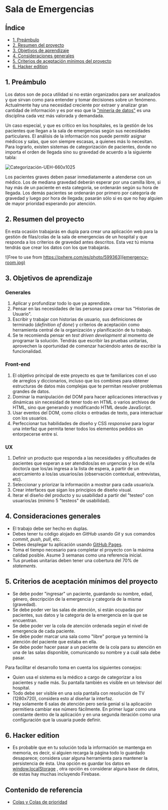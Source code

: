 # Sala de Emergencias

## Índice

* [1. Preámbulo](#1-preámbulo)
* [2. Resumen del proyecto](#2-resumen-del-proyecto)
* [3. Objetivos de aprendizaje](#3-objetivos-de-aprendizaje)
* [4. Consideraciones generales](#4-consideraciones-generales)
* [5. Criterios de aceptación mínimos del proyecto](#5-criterios-de-aceptación-mínimos-del-proyecto)
* [6. Hacker edition](#5-hacker-edition)

## 1. Preámbulo

Los datos son de poca utilidad si no están organizados para ser analizados y que
sirvan como para entender y tomar decisiones sobre un fenómeno. Actualmente
hay una necesidad creciente por extraer y analizar gran cantidad de información y
es por eso que la ["minería de datos"](https://es.wikipedia.org/wiki/Miner%C3%ADa_de_datos) es una
disciplina cada vez más valorada y demandada.

Un caso especial, y que es crítico en los hospitales, es la gestión de los
pacientes que llegan a la sala de emergencias según sus necesidades particulares.
El análisis de la información nos puede permitir asignar médicos y salas,
que son siempre escasas, a quienes más lo necesitan. Para lograrlo, existen sistemas
de categorización de pacientes, donde no importa el orden de llegada sino su
gravedad de acuerdo a la siguiente tabla:

![Categorización-UEH-660x1025](https://user-images.githubusercontent.com/7809496/71842401-4d6b4e00-30a0-11ea-9784-910bcc7b2a8a.png)

Los pacientes graves deben pasar inmediatamente a atenderse con un
médico. Los de mediana gravedad deberán esperar por una camilla libre, si
hay más de un paciente en esta categoría, se ordenarán según su hora de llegada.
Los demás pacientes se ordenarán por primero por categoría de gravedad y luego
por hora de llegada; pasarán sólo si es que no hay alguien de mayor prioridad
esperando por atención.

## 2. Resumen del proyecto

En esta ocasión trabajarás en dupla para crear una aplicación web para la gestión
de filas/colas de la sala de emergencias de un hospital y que responda a los criterios
de gravedad antes descritos. Esta vez tú misma tendrás que crear los datos con
los que trabajarás.

![Free to use from https://pxhere.com/es/photo/599363](emergency-room.jpg)

## 3. Objetivos de aprendizaje

### Generales

1. Aplicar y profundizar todo lo que ya aprendiste.
2. Pensar en las necesidades de las personas para crear tus "Historias de Usuario".
3. Escribir y trabajar con historias de usuario, sus definiciones de terminado
(_definition of done_) y criterios de aceptación como herramienta central de la
organización y planificación de tu trabajo.
4. Se te recomienda pensar en _test driven development_ al momento de programar la
solución. Tendrás que escribir las pruebas unitarias, aprovechen la oportunidad
de comenzar haciéndolo antes de escribir la funcionalidad.

### Front-end

1. El objetivo principal de este proyecto es que te familiarices con el uso de
arreglos y diccionarios, incluso que los combines para obtener estructuras de
datos más complejas que te permitan resolver problemas grandes de datos.
2. Dominar la manipulación del DOM para hacer aplicaciones interactivas y
dinámicas sin necesidad de tener todo en HTML o varios archivos de HTML, sino
que generando y modificando HTML desde JavaScript.
3. Usar eventos del DOM, como _clicks_ o entradas de texto, para interactuar
con los usuarios.
4. Perfeccionar tus habilidades de diseño y CSS _responsive_ para lograr una
interfaz que permita tener todos los elementos pedidos sin entorpecerse entre sí.

### UX

1. Definir un producto que responda a las necesidades y dificultades de
pacientes que esperan a ser atendidos/as en urgencias y los de el/la doctor/a
que los/as ingresa a la lista de espera, a partir de un acercamiento a los/as
usuarios/as (observación contextual, entrevistas, etc).
2. Seleccionar y priorizar la información a mostrar para cada usuario/a.
3. Crear interfaces que sigan los principios de diseño visual.
4. Iterar el diseño del producto y su usabilidad a partir del "testeo" con
usuarios/as (mínimo 5 "testeos" de usabilidad).

## 4. Consideraciones generales

* El trabajo debe ser hecho en duplas.
* Debes tener tu código alojado en *GitHub* usando *Git* y sus comandos *commit*,
 *push*, *pull*, etc.
* Debes desplegar tu aplicación usando [GitHub Pages](https://pages.github.com/).
* Toma el tiempo necesario para completar el proyecto con la máxima calidad posible.
 Asume 3 semanas como una referencia inicial.
* Tus pruebas unitarias deben tener una cobertura del 70% de _statements_.

## 5. Criterios de aceptación mínimos del proyecto

* Se debe poder "ingresar" un paciente, guardando su nombre, edad, género, descripción
de la emergencia y categoría de la misma (gravedad).
* Se debe poder ver las salas de atención, si están ocupadas por pacientes, sus datos y
la categoría de la emergencia en la que se encuentran.
* Se debe poder ver la cola de atención ordenada según el nivel de emergencia
de cada paciente.
* Se debe poder marcar una sala como "libre" porque ya terminó la atención del
paciente que estaba en ella.
* Se debe poder hacer pasar a un paciente de la cola para su atención en una de
las salas disponible, comunicando su nombre y a cuál sala debe pasar.

Para facilitar el desarrollo toma en cuenta los siguientes consejos:

* Quien usa el sistema es la médico a cargo de categorizar a los pacientes y
nadie más. Su pantalla también es visible en un televisor del hospital.
* Todo debe ser visible en una sola pantalla con resolución de TV (1280x720),
considera esto al diseñar la interfaz.
* Hay solamente 6 salas de atención pero sería genial si la aplicación permitiera
cambiar ese número fácilmente. En primer lugar como una constante dentro de la
aplicación y en una segunda iteración como una configuración que la usuaria puede
definir.

## 6. Hacker edition

* Es probable que en tu solución toda la información se mantenga en memoria, es
decir, si alguien recarga la página todo lo guardado desaparece; considera usar
alguna herramienta para mantener la persistencia de ésta. Una opción es guardar
los datos en [window.localStorage](https://developer.mozilla.org/es/docs/Web/API/Window/localStorage)
, otra opción es considerar alguna base de datos, de estas hay muchas incluyendo Firebase.

## Contenido de referencia

* [Colas y Colas de prioridad](https://medium.com/laboratoria-developers/queues-in-javascript-2602677c9c3b)
